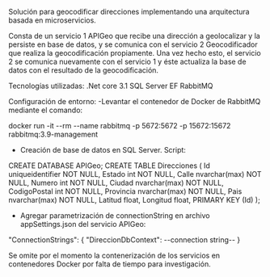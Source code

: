 Solución para geocodificar direcciones implementando una arquitectura basada en microservicios. 

Consta de un servicio 1 APIGeo que recibe una dirección a geolocalizar y la persiste en base de datos, y se comunica con el servicio 2 Geocodificador que realiza la geocodificación propiamente. 
Una vez hecho esto, el servicio 2 se comunica nuevamente con el servicio 1 y éste actualiza la base de datos con el resultado de la geocodificación.

Tecnologías utilizadas:
.Net core 3.1
SQL Server
EF
RabbitMQ


Configuración de entorno:
-Levantar el contenedor de Docker de RabbitMQ mediante el comando:

docker run -it --rm --name rabbitmq -p 5672:5672 -p 15672:15672 rabbitmq:3.9-management


- Creación de base de datos en SQL Server. Script:

CREATE DATABASE APIGeo;
CREATE TABLE Direcciones (
    Id uniqueidentifier NOT NULL,
    Estado int NOT NULL,
    Calle nvarchar(max) NOT NULL,
	Numero int NOT NULL,
	Ciudad nvarchar(max) NOT NULL,
    CodigoPostal int NOT NULL,
    Provincia nvarchar(max) NOT NULL,
	Pais nvarchar(max) NOT NULL,
	Latitud float,
	Longitud float,
	PRIMARY KEY (Id)
);

- Agregar parametrización de connectionString en archivo appSettings.json del servicio APIGeo:

"ConnectionStrings": {
    "DireccionDbContext": --connection string--
  }
  

Se omite por el momento la contenerización de los servicios en contenedores Docker por falta de tiempo para investigación.
